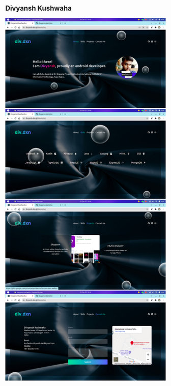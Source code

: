 ## Divyansh Kushwaha
<img src="./samples/me1.png" >
<img src="./samples/me2.png">
<img src="./samples/me3.png">
<img src="./samples/me4.png">
